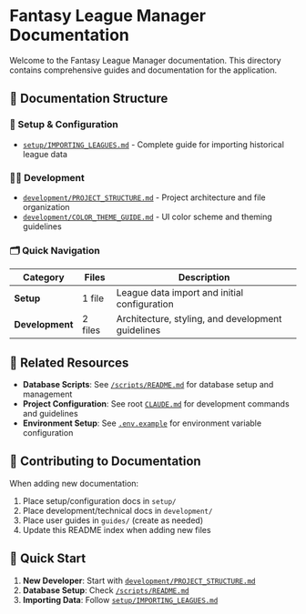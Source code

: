 # Fantasy League Manager Documentation

Welcome to the Fantasy League Manager documentation. This directory contains comprehensive guides and documentation for the application.

## 📖 Documentation Structure

### 🚀 Setup & Configuration
- [`setup/IMPORTING_LEAGUES.md`](setup/IMPORTING_LEAGUES.md) - Complete guide for importing historical league data

### 👨‍💻 Development 
- [`development/PROJECT_STRUCTURE.md`](development/PROJECT_STRUCTURE.md) - Project architecture and file organization
- [`development/COLOR_THEME_GUIDE.md`](development/COLOR_THEME_GUIDE.md) - UI color scheme and theming guidelines

### 🗂️ Quick Navigation

| Category | Files | Description |
|----------|-------|-------------|
| **Setup** | 1 file | League data import and initial configuration |
| **Development** | 2 files | Architecture, styling, and development guidelines |

## 🔧 Related Resources

- **Database Scripts**: See [`/scripts/README.md`](../scripts/README.md) for database setup and management
- **Project Configuration**: See root [`CLAUDE.md`](../CLAUDE.md) for development commands and guidelines
- **Environment Setup**: See [`.env.example`](../.env.example) for environment variable configuration

## 📝 Contributing to Documentation

When adding new documentation:
1. Place setup/configuration docs in `setup/`
2. Place development/technical docs in `development/`
3. Place user guides in `guides/` (create as needed)
4. Update this README index when adding new files

## 🎯 Quick Start

1. **New Developer**: Start with [`development/PROJECT_STRUCTURE.md`](development/PROJECT_STRUCTURE.md)
2. **Database Setup**: Check [`/scripts/README.md`](../scripts/README.md)
3. **Importing Data**: Follow [`setup/IMPORTING_LEAGUES.md`](setup/IMPORTING_LEAGUES.md)